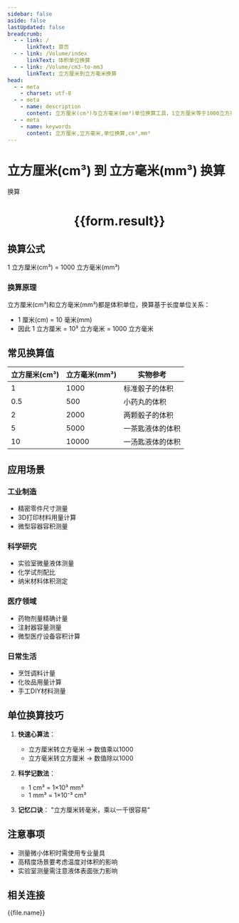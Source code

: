 ```yaml
---
sidebar: false
aside: false
lastUpdated: false
breadcrumb:
  - - link: /
      linkText: 首页
  - - link: /Volume/index
      linkText: 体积单位换算
  - - link: /Volume/cm3-to-mm3
      linkText: 立方厘米到立方毫米换算
head:
  - - meta
    - charset: utf-8
  - - meta
    - name: description
      content: 立方厘米(cm³)与立方毫米(mm³)单位换算工具，1立方厘米等于1000立方毫米。
  - - meta
    - name: keywords
      content: 立方厘米,立方毫米,单位换算,cm³,mm³
---
```


# 立方厘米(cm³) 到 立方毫米(mm³) 换算

<script setup>
import { onMounted, reactive, inject ,ref  } from 'vue'
import { NButton,NForm ,NFormItem,NInput,NInputNumber,NSelect,NCard,useMessage ,NGrid ,NGi } from 'naive-ui'
import { defineClientComponent } from 'vitepress'
import { Volume } from '../files';

const convert = inject('convert')
const formRef = ref(null);
const rules = {
  number:{
    required: true,
    type: 'number',
    trigger: "blur"
  }
}
const form = reactive({
  number:null,
  result:'',
  title:'立方厘米(cm³)到立方毫米(mm³)换算'
})

const convertHandler = (e) => {
  e.preventDefault();
  formRef.value?.validate((errors)=>{
    if (!errors) {
      form.result = `${form.number} cm³ = ${convert(form.number).from('cm3').to('mm3')} mm³`
    }
  })
}
</script>

<n-form size="large" :model="form" ref='formRef' :rules="rules">
  <n-form-item label="数值" path="number">
    <n-input-number size="large" style="width:100%" :min="0" v-model:value="form.number" placeholder="请输入立方厘米数值" />
  </n-form-item>
  <n-form-item>
    <n-button type="info" style="width:100%" @click="convertHandler">换算</n-button>
  </n-form-item>
</n-form>
<n-card embedded :bordered="false" hoverable>
  <div style="text-align:center">
    <h1>{{form.result}}</h1>
  </div>
</n-card>

## 换算公式
1 立方厘米(cm³) = 1000 立方毫米(mm³)

### 换算原理
立方厘米(cm³)和立方毫米(mm³)都是体积单位，换算基于长度单位关系：
- 1 厘米(cm) = 10 毫米(mm)
- 因此 1 立方厘米 = 10³ 立方毫米 = 1000 立方毫米

## 常见换算值
| 立方厘米(cm³) | 立方毫米(mm³) | 实物参考                 |
|--------------|--------------|--------------------------|
| 1            | 1000         | 标准骰子的体积            |
| 0.5          | 500          | 小药丸的体积              |
| 2            | 2000         | 两颗骰子的体积            |
| 5            | 5000         | 一茶匙液体的体积          |
| 10           | 10000        | 一汤匙液体的体积          |

## 应用场景
### 工业制造
- 精密零件尺寸测量
- 3D打印材料用量计算
- 微型容器容积测量

### 科学研究  
- 实验室微量液体测量
- 化学试剂配比
- 纳米材料体积测定

### 医疗领域
- 药物剂量精确计量
- 注射器容量测量
- 微型医疗设备容积计算

### 日常生活
- 烹饪调料计量
- 化妆品用量计算
- 手工DIY材料测量

## 单位换算技巧
1. **快速心算法**：
   - 立方厘米转立方毫米 → 数值乘以1000
   - 立方毫米转立方厘米 → 数值除以1000

2. **科学记数法**：
   - 1 cm³ = 1×10³ mm³
   - 1 mm³ = 1×10⁻³ cm³

3. **记忆口诀**：
   "立方厘米转毫米，乘以一千很容易"

## 注意事项
- 测量微小体积时需使用专业量具
- 高精度场景要考虑温度对体积的影响
- 实验室测量需注意液体表面张力影响

## 相关连接
<n-grid x-gap="12" :cols="2">
  <n-gi v-for="(file, index) in Volume" :key="index">
    <n-button
      text
      tag="a"
      :href="file.path"
      type="info"
    >
      {{file.name}}
    </n-button>
  </n-gi>
</n-grid>